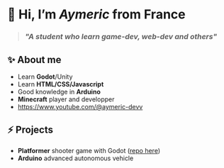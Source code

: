 # 👋 Hi, I’m *Aymeric* from France 
> ### *"A student who learn game-dev, web-dev and others"*

## ✨ About me 
- Learn **Godot**/Unity
- Learn **HTML/CSS/Javascript**
- Good knowledge in **Arduino**
- **Minecraft** player and developper
- <https://www.youtube.com/@aymeric-devv>

## ⚡ Projects
- **Platformer** shooter game with Godot ([repo here](https://github.com/aymeric-devv/godot-platformer-shooter))
- **Arduino** advanced autonomous vehicle
